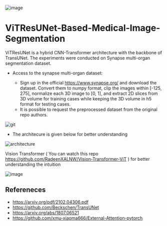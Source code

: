 ![image](https://user-images.githubusercontent.com/66905164/169608468-72869a6d-d95f-4dd1-944e-c7518d164482.png)


# ViTResUNet-Based-Medical-Image-Segmentation
ViTResUNet is a hybrid CNN-Transformer architecture with the backbone of TransUNet.
The experiments were conducted on Synapse multi-organ segmentation dataset.

- Access to the synapse multi-organ dataset:

  -  Sign up in the official https://www.synapse.org/ and download the dataset. Convert them to numpy format, clip the images within [-125, 275], normalize each 3D image to [0, 1], and extract 2D slices from 3D volume for training cases while keeping the 3D volume in h5 format for testing cases.
  - It is possible to request the preprocessed dataset from the original repo authors.



![git](https://user-images.githubusercontent.com/66905164/169605613-5269fa05-eb9b-4936-b616-9068b75113b2.png)


- The architecure is given below for better understanding

![architecture](https://user-images.githubusercontent.com/66905164/169606363-e8910bf8-6427-418a-af04-c0c50c8f6c62.png)


Vision Transformer ( You can watch this repo https://github.com/RadeenXALNW/Vision-Transformer-ViT ) for better understanding the intuition 


![image](https://user-images.githubusercontent.com/66905164/169606905-d0de58a9-f66d-47c4-b741-7e53804f6689.png)



## Refereneces 
- https://arxiv.org/pdf/2102.04306.pdf
- https://github.com/Beckschen/TransUNet
- https://arxiv.org/abs/1807.06521
- https://github.com/xmu-xiaoma666/External-Attention-pytorch

